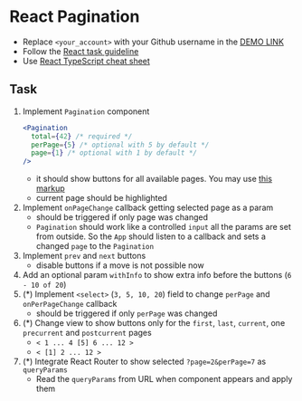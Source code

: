 # React Pagination
- Replace `<your_account>` with your Github username in the [DEMO LINK](https://<your_account>.github.io/react_pagination/)
- Follow the [React task guideline](https://xpromt/mate-academy/react_task-guideline#react-tasks-guideline)
- Use [React TypeScript cheat sheet](https://mate-academy.github.io/fe-program/js/extra/react-typescript)

## Task
1. Implement `Pagination` component
    ```jsx harmony
    <Pagination
      total={42} /* required */
      perPage={5} /* optional with 5 by default */
      page={1} /* optional with 1 by default */
    />
    ```
    - it should show buttons for all available pages.
      You may use [this markup](https://getbootstrap.com/docs/4.3/components/pagination/)
    - current page should be highlighted
2. Implement `onPageChange` callback getting selected page as a param
    - should be triggered if only page was changed
    - `Pagination` should work like a controlled `input` all the params are set from outside.
      So the `App` should listen to a callback and sets a changed `page` to the `Pagination`
3. Implement `prev` and `next` buttons
    - disable buttons if a move is not possible now
4. Add an optional param `withInfo` to show extra info before the buttons (`6 - 10 of 20`)
5. (*) Implement `<select>` (`3, 5, 10, 20`) field to change `perPage` and `onPerPageChange` callback
    - should be triggered if only `perPage` was changed
6. (*) Change view to show buttons only for the `first`, `last`, `current`, one `precurrent` and `postcurrent` pages
    - `< 1 ... 4 [5] 6 ... 12 >`
    - `< [1] 2 ... 12 >`
7. (*) Integrate React Router to show selected `?page=2&perPage=7` as `queryParams`
    - Read the `queryParams` from URL when component appears and apply them
